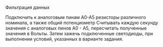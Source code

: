 Фильтрация данных

Подключить к аналоговым пинам A0-A5 резисторы различного номинала, а также общий потенциометр
Считывать каждую секунду  значения с аналоговых пинов А0 - А5,  пересчитать полученные значения в Вольты. Затем зажечь подключенные светодиоды, при выполнении условий, указанных в варианте задания.


